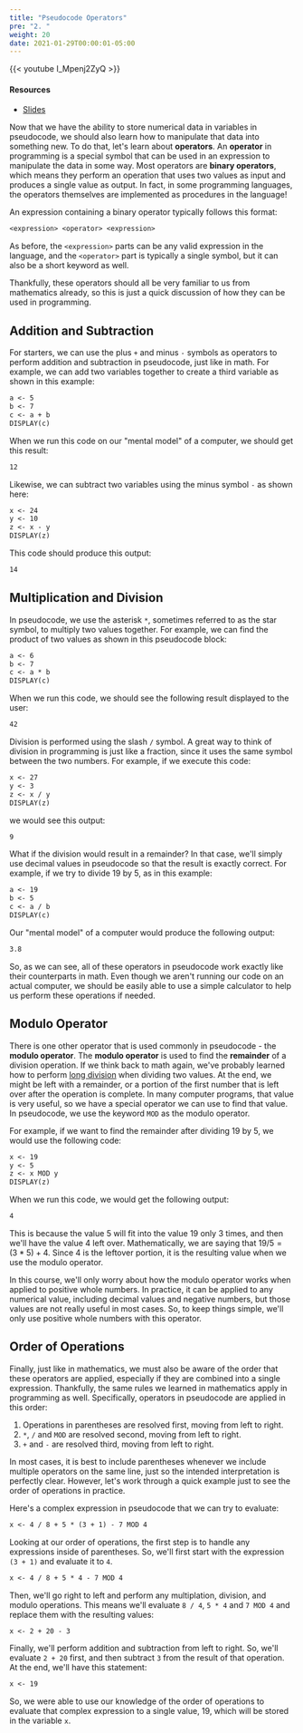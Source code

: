 ```yaml
---
title: "Pseudocode Operators"
pre: "2. "
weight: 20
date: 2021-01-29T00:00:01-05:00
---
```


{{< youtube I_Mpenj2ZyQ >}}

#### Resources

* <a href="slides" target="_blank">Slides</a>

Now that we have the ability to store numerical data in variables in pseudocode, we should also learn how to manipulate that data into something new. To do that, let's learn about **operators**. An **operator** in programming is a special symbol that can be used in an expression to manipulate the data in some way. Most operators are **binary operators**, which means they perform an operation that uses two values as input and produces a single value as output. In fact, in some programming languages, the operators themselves are implemented as procedures in the language!

An expression containing a binary operator typically follows this format:

```tex
<expression> <operator> <expression>
```

As before, the `<expression>` parts can be any valid expression in the language, and the `<operator>` part is typically a single symbol, but it can also be a short keyword as well.

Thankfully, these operators should all be very familiar to us from mathematics already, so this is just a quick discussion of how they can be used in programming.

## Addition and Subtraction

For starters, we can use the plus `+` and minus `-` symbols as operators to perform addition and subtraction in pseudocode, just like in math. For example, we can add two variables together to create a third variable as shown in this example:

```tex
a <- 5
b <- 7
c <- a + b
DISPLAY(c)
```

When we run this code on our "mental model" of a computer, we should get this result:

```tex
12
```

Likewise, we can subtract two variables using the minus symbol `-` as shown here:

```tex
x <- 24
y <- 10
z <- x - y
DISPLAY(z)
```

This code should produce this output:

```tex
14
```

## Multiplication and Division

In pseudocode, we use the asterisk `*`, sometimes referred to as the star symbol, to multiply two values together. For example, we can find the product of two values as shown in this pseudocode block:

```tex
a <- 6
b <- 7
c <- a * b
DISPLAY(c)
```

When we run this code, we should see the following result displayed to the user:

```tex
42
```

Division is performed using the slash `/` symbol. A great way to think of division in programming is just like a fraction, since it uses the same symbol between the two numbers. For example, if we execute this code:

```tex
x <- 27
y <- 3
z <- x / y
DISPLAY(z)
```

we would see this output:

```tex
9
```

What if the division would result in a remainder? In that case, we'll simply use decimal values in pseudocode so that the result is exactly correct. For example, if we try to divide $19$ by $5$, as in this example:

```tex
a <- 19
b <- 5
c <- a / b
DISPLAY(c)
```

Our "mental model" of a computer would produce the following output:

```tex
3.8
```

So, as we can see, all of these operators in pseudocode work exactly like their counterparts in math. Even though we aren't running our code on an actual computer, we should be easily able to use a simple calculator to help us perform these operations if needed.

## Modulo Operator

There is one other operator that is used commonly in pseudocode - the **modulo operator**. The **modulo operator** is used to find the **remainder** of a division operation. If we think back to math again, we've probably learned how to perform [long division](https://en.wikipedia.org/wiki/Long_division) when dividing two values. At the end, we might be left with a remainder, or a portion of the first number that is left over after the operation is complete. In many computer programs, that value is very useful, so we have a special operator we can use to find that value. In pseudocode, we use the keyword `MOD` as the modulo operator.

For example, if we want to find the remainder after dividing $19$ by $5$, we would use the following code:

```tex
x <- 19
y <- 5
z <- x MOD y
DISPLAY(z)
```

When we run this code, we would get the following output:

```tex
4
```

This is because the value $5$ will fit into the value $19$ only $3$ times, and then we'll have the value $4$ left over. Mathematically, we are saying that $19 / 5 = (3 * 5) + 4$. Since $4$ is the leftover portion, it is the resulting value when we use the modulo operator. 

In this course, we'll only worry about how the modulo operator works when applied to positive whole numbers. In practice, it can be applied to any numerical value, including decimal values and negative numbers, but those values are not really useful in most cases. So, to keep things simple, we'll only use positive whole numbers with this operator.

## Order of Operations

Finally, just like in mathematics, we must also be aware of the order that these operators are applied, especially if they are combined into a single expression. Thankfully, the same rules we learned in mathematics apply in programming as well. Specifically, operators in pseudocode are applied in this order:

1. Operations in parentheses are resolved first, moving from left to right.
1. `*`, `/` and `MOD` are resolved second, moving from left to right.
1. `+` and `-` are resolved third, moving from left to right.

In most cases, it is best to include parentheses whenever we include multiple operators on the same line, just so the intended interpretation is perfectly clear. However, let's work through a quick example just to see the order of operations in practice.

Here's a complex expression in pseudocode that we can try to evaluate:

```tex
x <- 4 / 8 + 5 * (3 + 1) - 7 MOD 4
```

Looking at our order of operations, the first step is to handle any expressions inside of parentheses. So, we'll first start with the expression `(3 + 1)` and evaluate it to `4`.

```tex
x <- 4 / 8 + 5 * 4 - 7 MOD 4
```

Then, we'll go right to left and perform any multiplation, division, and modulo operations. This means we'll evaluate `8 / 4`, `5 * 4` and `7 MOD 4` and replace them with the resulting values:

```tex
x <- 2 + 20 - 3
```

Finally, we'll perform addition and subtraction from left to right. So, we'll evaluate `2 + 20` first, and then subtract `3` from the result of that operation. At the end, we'll have this statement:

```tex
x <- 19
```

So, we were able to use our knowledge of the order of operations to evaluate that complex expression to a single value, $19$, which will be stored in the variable `x`. 